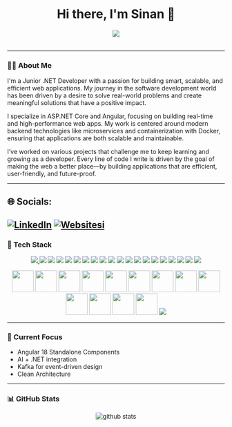 <h1 align="center">
 Hi there, I'm Sinan 👋
</h1>
<h6 align="center">
  <img src="https://readme-typing-svg.herokuapp.com?font=Fira+Code&size=23&pause=700&color=FF6EC7&center=true&vCenter=true&width=435&lines=Junior+.Net+Developer|+Software+Developer" />
</h6>

---

### 👨‍💻 About Me

I'm a Junior .NET Developer with a passion for building smart, scalable, and efficient web applications. My journey in the software development world has been driven by a desire to solve real-world problems and create meaningful solutions that have a positive impact.

I specialize in ASP.NET Core and Angular, focusing on building real-time and high-performance web apps. My work is centered around modern backend technologies like microservices and containerization with Docker, ensuring that applications are both scalable and maintainable.

I’ve worked on various projects that challenge me to keep learning and growing as a developer. Every line of code I write is driven by the goal of making the web a better place—by building applications that are efficient, user-friendly, and future-proof.

---

## 🌐 Socials:

[![LinkedIn](https://img.shields.io/badge/LinkedIn-0e76a8?style=for-the-badge&logo=linkedin&logoColor=white)](https://www.linkedin.com/in/sinan-tosun1)
[![Websitesi](https://img.shields.io/badge/Website-4CAF50?style=for-the-badge&logo=googlechrome&logoColor=white)](https://sinantosun.com)
---

### 🧰 Tech Stack

<p align="center">
  <a href="#" title="C#">
    <img src="https://img.shields.io/badge/C%23-%23239120?style=for-the-badge&logo=c-sharp&logoColor=white" />
  </a>
  <img src="https://img.shields.io/badge/HTML5-e34c26?style=for-the-badge&logo=html5&logoColor=white" />
  <img src="https://img.shields.io/badge/JAVASCRIPT-F7DF1E?style=for-the-badge&logo=javascript&logoColor=black" />
  <img src="https://img.shields.io/badge/GOOGLECLOUD-4285F4?style=for-the-badge&logo=googlecloud&logoColor=white" />
  <img src="https://img.shields.io/badge/.NET-512BD4?style=for-the-badge&logo=dotnet&logoColor=white" />
  <img src="https://img.shields.io/badge/ANGULAR.JS-DD0031?style=for-the-badge&logo=angularjs&logoColor=white" />
  <img src="https://img.shields.io/badge/BOOTSTRAP-7952B3?style=for-the-badge&logo=bootstrap&logoColor=white" />
  <img src="https://img.shields.io/badge/JQUERY-0769AD?style=for-the-badge&logo=jquery&logoColor=white" />
  <img src="https://img.shields.io/badge/JWT-000000?style=for-the-badge&logo=jsonwebtokens&logoColor=white" />
  <img src="https://img.shields.io/badge/RABBITMQ-FF6600?style=for-the-badge&logo=rabbitmq&logoColor=white" />
  <img src="https://img.shields.io/badge/MICROSOFT%20SQL%20SERVER-CC2927?style=for-the-badge&logo=microsoftsqlserver&logoColor=white" />
  <img src="https://img.shields.io/badge/MONGODB-47A248?style=for-the-badge&logo=mongodb&logoColor=white" />
  <img src="https://img.shields.io/badge/POSTGRES-4169E1?style=for-the-badge&logo=postgresql&logoColor=white" />
  <img src="https://img.shields.io/badge/REDIS-DC382D?style=for-the-badge&logo=redis&logoColor=white" />
  <img src="https://img.shields.io/badge/KAFKA-231F20?style=for-the-badge&logo=apachekafka&logoColor=white" />
  <img src="https://img.shields.io/badge/GITHUB-181717?style=for-the-badge&logo=github&logoColor=white" />
  <img src="https://img.shields.io/badge/GIT-F05032?style=for-the-badge&logo=git&logoColor=white" />
  <img src="https://img.shields.io/badge/DOCKER-2496ED?style=for-the-badge&logo=docker&logoColor=white" />
  <img src="https://img.shields.io/badge/POSTMAN-FF6C37?style=for-the-badge&logo=postman&logoColor=white" />
  <img src="https://img.shields.io/badge/SWAGGER-85EA2D?style=for-the-badge&logo=swagger&logoColor=black" />
</p>

<!-- Büyük Yuvarlak İkonlar (alt sıra) -->
<p align="center">
  <img height="50" src="https://cdn.jsdelivr.net/gh/devicons/devicon/icons/visualstudio/visualstudio-plain.svg" />
  <img height="50" src="https://cdn.jsdelivr.net/gh/devicons/devicon/icons/dot-net/dot-net-original.svg" />
  <img height="50" src="https://cdn.jsdelivr.net/gh/devicons/devicon/icons/csharp/csharp-original.svg" />
  <img height="50" src="https://cdn.jsdelivr.net/gh/devicons/devicon/icons/html5/html5-original.svg" />
  <img height="50" src="https://cdn.jsdelivr.net/gh/devicons/devicon/icons/css3/css3-original.svg" />
  <img height="50" src="https://cdn.jsdelivr.net/gh/devicons/devicon/icons/bootstrap/bootstrap-original.svg" />
  <img height="50" src="https://cdn.jsdelivr.net/gh/devicons/devicon/icons/jquery/jquery-original.svg" />
  <img height="50" src="https://cdn.jsdelivr.net/gh/devicons/devicon/icons/angularjs/angularjs-original.svg" />
  <img height="50" src="https://cdn.jsdelivr.net/gh/devicons/devicon/icons/javascript/javascript-original.svg" />
  <img height="50" src="https://cdn.jsdelivr.net/gh/devicons/devicon/icons/mongodb/mongodb-original.svg" />
  <img height="50" src="https://cdn.jsdelivr.net/gh/devicons/devicon/icons/redis/redis-original.svg" />
  <img height="50" src="https://cdn.jsdelivr.net/gh/devicons/devicon/icons/docker/docker-original.svg" />
  <img height="50" src="https://cdn.jsdelivr.net/gh/devicons/devicon/icons/git/git-original.svg" />
 <img src="https://img.shields.io/badge/KAFKA-231F20?style=for-the-badge&logo=apachekafka&logoColor=white" />
</p>

---

### 🚀 Current Focus

- Angular 18 Standalone Components  
- AI + .NET integration  
- Kafka for event-driven design  
- Clean Architecture  

---

### 📊 GitHub Stats

<p align="center">
  <img src="https://github-readme-stats.vercel.app/api?username=Sinantosun&show_icons=true&count_private=true&hide_title=true&hide=prs&theme=radical" alt="github stats" />

</p>



